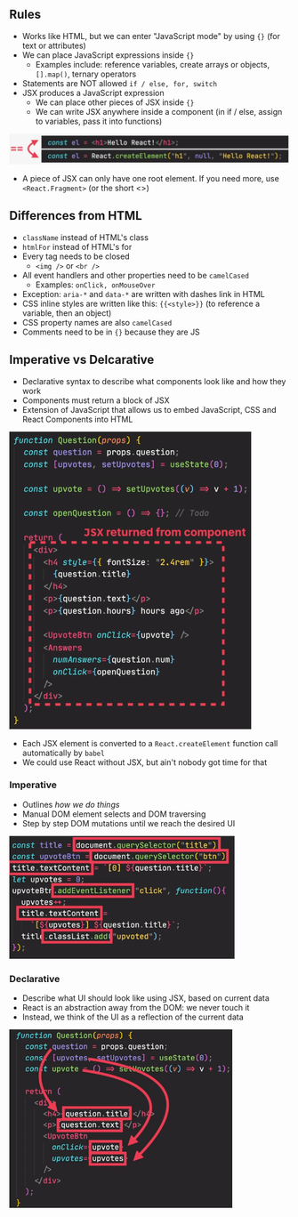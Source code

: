## Rules
- Works like HTML, but we can enter "JavaScript mode" by using `{}` (for text or attributes)
- We can place JavaScript expressions inside `{}`
	- Examples include: reference variables, create arrays or objects, `[].map()`, ternary operators
- Statements are NOT allowed `if / else, for, switch`
- JSX produces a JavaScript expression
	- We can place other pieces of JSX inside `{}`
	- We can write JSX anywhere inside a component (in if / else, assign to variables, pass it into functions)

![Pasted%20image%2020230814031412.png](/Images/Pasted%20image%2020230814031412.png)

- A piece of JSX can only have one root element. If you need more, use `<React.Fragment>` (or the short <>)

## Differences from HTML
- `className` instead of HTML's class
- `htmlFor` instead of HTML's for
- Every tag needs to be closed 
	- `<img />` or `<br />`
- All event handlers and other properties need to be `camelCased` 
	- Examples: `onClick, onMouseOver`
- Exception: `aria-*` and `data-*` are written with dashes link in HTML
- CSS inline styles are written like this: `{{<style>}}` (to reference a variable, then an object)
- CSS property names are also `camelCased`
- Comments need to be in `{}` because they are JS

## Imperative vs Delcarative

- Declarative syntax to describe what components look like and how they work
- Components must return a block of JSX
- Extension of JavaScript that allows us to embed JavaScript, CSS and React Components into HTML

![Pasted%20image%2020230813010848.png](/Images/Pasted%20image%2020230813010848.png)

- Each JSX element is converted to a `React.createElement` function call automatically by `babel`
- We could use React without JSX, but ain't nobody got time for that

### Imperative
- Outlines *how we do things*
- Manual DOM element selects and DOM traversing
- Step by step DOM mutations until we reach the desired UI

![Pasted%20image%2020230813010644.png](/Images/Pasted%20image%2020230813010644.png)

### Declarative
- Describe what UI should look like using JSX, based on current data
- React is an abstraction away from the DOM: we never touch it
- Instead, we think of the UI as a reflection of the current data

![Pasted%20image%2020230813010831.png](/Images/Pasted%20image%2020230813010831.png)
